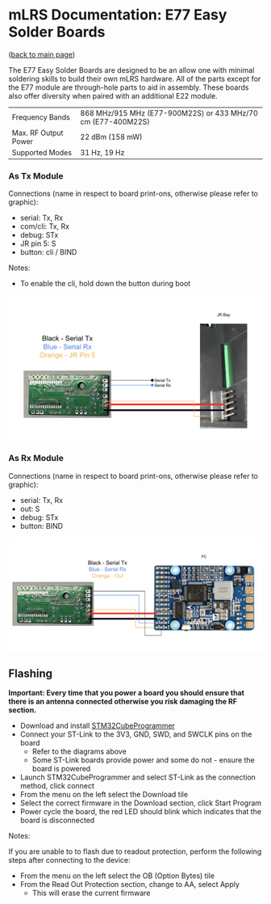# mLRS Documentation: E77 Easy Solder Boards #

([back to main page](../README.md))

The E77 Easy Solder Boards are designed to be an allow one with minimal soldering skills to build their own mLRS hardware.  All of the parts except for the E77 module are through-hole parts to aid in assembly.  These boards also offer diversity when paired with an additional E22 module.

<table>
  <tbody>
    <tr>
      <td>Frequency Bands</td>
      <td>868 MHz/915 MHz (E77-900M22S) or 433 MHz/70 cm (E77-400M22S)</td>
    </tr>
    <tr>
      <td>Max. RF Output Power</td>
      <td>22 dBm (158 mW)</td>
    </tr>
    <tr>
      <td>Supported Modes</td>
      <td>31 Hz, 19 Hz</td>
    </tr>
  </tbody>
</table>

### As Tx Module ###

Connections (name in respect to board print-ons, otherwise please refer to graphic):

- serial: Tx, Rx
- com/cli: Tx, Rx
- debug: STx
- JR pin 5: S
- button: cli / BIND

Notes:

- To enable the cli, hold down the button during boot

<img src="images/E77_Tx_Wiring.png" width="720">

### As Rx Module ###

Connections (name in respect to board print-ons, otherwise please refer to graphic):

- serial: Tx, Rx
- out: S
- debug: STx
- button: BIND

<img src="images/E77_Rx_Wiring.png" width="720">

## Flashing ##

**Important: Every time that you power a board you should ensure that there is an antenna connected otherwise you risk damaging the RF section.**

- Download and install [STM32CubeProgrammer](https://www.st.com/en/development-tools/stm32cubeprog.html)
- Connect your ST-Link to the 3V3, GND, SWD, and SWCLK pins on the board
    - Refer to the diagrams above
    - Some ST-Link boards provide power and some do not - ensure the board is powered
- Launch STM32CubeProgrammer and select ST-Link as the connection method, click connect
- From the menu on the left select the Download tile
- Select the correct firmware in the Download section, click Start Program
- Power cycle the board, the red LED should blink which indicates that the board is disconnected

Notes:

If you are unable to to flash due to readout protection, perform the following steps after connecting to the device:
- From the menu on the left select the OB (Option Bytes) tile
- From the Read Out Protection section, change to AA, select Apply
    - This will erase the current firmware